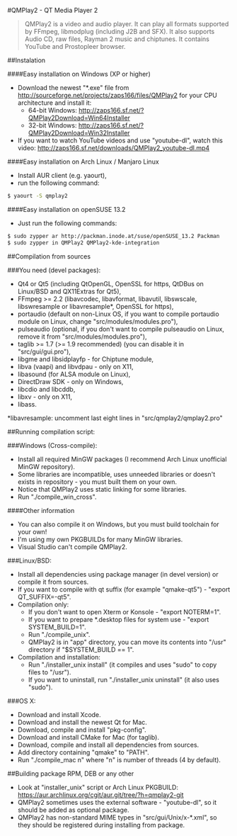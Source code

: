 #QMPlay2 - QT Media Player 2

>QMPlay2 is a video and audio player. It can play all formats supported by FFmpeg, libmodplug (including J2B and SFX). It also supports Audio CD, raw files, Rayman 2 music and chiptunes. It contains YouTube and Prostopleer browser.

##Instalation

####Easy installation on Windows (XP or higher)

- Download the newest "*.exe" file from http://sourceforge.net/projects/zaps166/files/QMPlay2 for your CPU architecture and install it:
	- 64-bit Windows: http://zaps166.sf.net/?QMPlay2Download=Win64Installer
	- 32-bit Windows: http://zaps166.sf.net/?QMPlay2Download=Win32Installer
- If you want to watch YouTube videos and use "youtube-dl", watch this video: http://zaps166.sf.net/downloads/QMPlay2_youtube-dl.mp4

####Easy installation on Arch Linux / Manjaro Linux

- Install AUR client (e.g. yaourt),
- run the following command:
```sh
$ yaourt -S qmplay2
```

####Easy installation on openSUSE 13.2

- Just run the following commands:
```sh
$ sudo zypper ar http://packman.inode.at/suse/openSUSE_13.2 Packman
$ sudo zypper in QMPlay2 QMPlay2-kde-integration
```

##Compilation from sources

###You need (devel packages):

- Qt4 or Qt5 (including QtOpenGL, OpenSSL for https, QtDBus on Linux/BSD and QX11Extras for Qt5),
- FFmpeg >= 2.2 (libavcodec, libavformat, libavutil, libswscale, libswresample or libavresample\*, OpenSSL for https),
- portaudio (default on non-Linux OS, if you want to compile portaudio module on Linux, change "src/modules/modules.pro"),
- pulseaudio (optional, if you don't want to compile pulseaudio on Linux, remove it from "src/modules/modules.pro"),
- taglib >= 1.7 (>= 1.9 recommended) (you can disable it in "src/gui/gui.pro"),
- libgme and libsidplayfp - for Chiptune module,
- libva (vaapi) and libvdpau - only on X11,
- libasound (for ALSA module on Linux),
- DirectDraw SDK - only on Windows,
- libcdio and libcddb,
- libxv - only on X11,
- libass.

\*libavresample: uncomment last eight lines in "src/qmplay2/qmplay2.pro"

##Running compilation script:

###Windows (Cross-compile):

- Install all required MinGW packages (I recommend Arch Linux unofficial MinGW repository).
- Some libraries are incompatible, uses unneeded libraries or doesn't exists in repository - you must built them on your own.
- Notice that QMPlay2 uses static linking for some libraries.
- Run "./compile_win_cross".

####Other information

- You can also compile it on Windows, but you must build toolchain for your own!
- I'm using my own PKGBUILDs for many MinGW libraries.
- Visual Studio can't compile QMPlay2.

###Linux/BSD:

- Install all dependencies using package manager (in devel version) or compile it from sources.
- If you want to compile with qt suffix (for example "qmake-qt5") - "export QT_SUFFIX=-qt5".
- Compilation only:
	- If you don't want to open Xterm or Konsole - "export NOTERM=1".
	- If you want to prepare *.desktop files for system use - "export SYSTEM_BUILD=1".
	- Run "./compile_unix".
	- QMPlay2 is in "app" directory, you can move its contents into "/usr" directory if "$SYSTEM_BUILD == 1".
- Compilation and installation:
	- Run "./installer_unix install" (it compiles and uses "sudo" to copy files to "/usr").
	- If you want to uninstall, run "./installer_unix uninstall" (it also uses "sudo").

###OS X:

- Download and install Xcode.
- Download and install the newest Qt for Mac.
- Download, compile and install "pkg-config".
- Download and install CMake for Mac (for taglib).
- Download, compile and install all dependencies from sources.
- Add directory containing "qmake" to "PATH".
- Run "./compile_mac n" where "n" is number of threads (4 by default).

##Building package RPM, DEB or any other

- Look at "installer_unix" script or Arch Linux PKGBUILD: https://aur.archlinux.org/cgit/aur.git/tree/?h=qmplay2-git
- QMPlay2 sometimes uses the external software - "youtube-dl", so it should be added as optional package.
- QMPlay2 has non-standard MIME types in "src/gui/Unix/x-*.xml", so they should be registered during installing from package.
